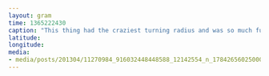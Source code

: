 ```yaml
---
layout: gram
time: 1365222430
caption: "This thing had the craziest turning radius and was so much fun to drive."
latitude: 
longitude: 
media:
- media/posts/201304/11270984_916032448448588_12142554_n_17842656025000351.jpg
---
```

